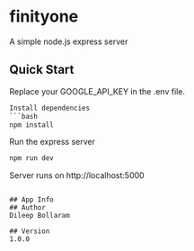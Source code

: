 # finityone
A simple node.js express server 

## Quick Start
Replace your GOOGLE_API_KEY in the .env file.

```python
Install dependencies 
```bash
npm install
```
Run the express server
```bash
npm run dev
```
Server runs on http://localhost:5000
```

## App Info
## Author
Dileep Bollaram

## Version
1.0.0
